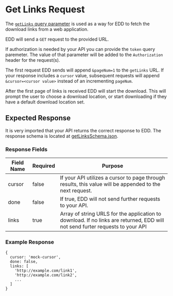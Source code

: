 # Get Links Request

The [`getLinks` query parameter](README.md) is used as a way for EDD to fetch the download links from a web application.

EDD will send a `GET` request to the provided URL.

If authorization is needed by your API you can provide the `token` query paremeter. The value of that parameter will be added to the `Authorization` header for the request(s).

The first request EDD sends will append `&pageNum=1` to the `getLinks` URL. If your response includes a `cursor` value, subsequent requests will append `&cursor=<cursor value>` instead of an incrementing `pageNum`.

After the first page of links is received EDD will start the download. This will prompt the user to choose a download location, or start downloading if they have a default download location set.

## Expected Response

It is very imported that your API returns the correct response to EDD. The response schema is located at [getLinksSchema.json](../src/main/getLinksSchema.json).

### Response Fields

| Field Name | Required | Purpose |
| --- | --- | --- |
| cursor | false | If your API utilizes a cursor to page through results, this value will be appended to the next request. |
| done | false | If true, EDD will not send further requests to your API. |
| links | true | Array of string URLS for the application to download. If no links are returned, EDD will not send furter requests to your API |

### Example Response

    {
      cursor: 'mock-cursor',
      done: false,
      links: [
        'http://example.com/link1',
        'http://example.com/link2',
        ...
      ]
    }
